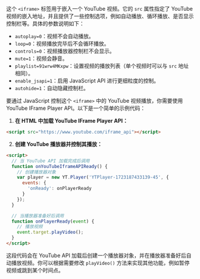 这个 `<iframe>` 标签用于嵌入一个 YouTube 视频。它的 `src` 属性指定了 YouTube 视频的嵌入地址，并且提供了一些控制选项，例如自动播放、循环播放、是否显示控制栏等。具体的参数说明如下：

- `autoplay=0`：视频不会自动播放。
- `loop=0`：视频播放完毕后不会循环播放。
- `controls=0`：视频播放器控制栏不会显示。
- `mute=1`：视频会静音。
- `playlist=91wrw4MKxpw`：设置视频的播放列表（单个视频时可以与 `src` 地址相同）。
- `enable_jsapi=1`：启用 JavaScript API 进行更细粒度的控制。
- `autohide=1`：自动隐藏控制栏。

要通过 JavaScript 控制这个 `<iframe>` 中的 YouTube 视频播放，你需要使用 YouTube IFrame Player API。以下是一个简单的示例代码：

1. **在 HTML 中加载 YouTube IFrame Player API：**

```html
<script src="https://www.youtube.com/iframe_api"></script>
```

2. **创建 YouTube 播放器并控制其播放：**

```html
<script>
  // 当 YouTube API 加载完成后调用
  function onYouTubeIframeAPIReady() {
    // 创建播放器对象
    var player = new YT.Player('YTPlayer-1723187433139-45', {
      events: {
        'onReady': onPlayerReady
      }
    });
  }

  // 当播放器准备好后调用
  function onPlayerReady(event) {
    // 播放视频
    event.target.playVideo();
  }
</script>
```

这段代码会在 YouTube API 加载后创建一个播放器对象，并在播放器准备好后自动播放视频。你可以根据需要修改 `playVideo()` 方法来实现其他功能，例如暂停视频或跳到某个时间点。